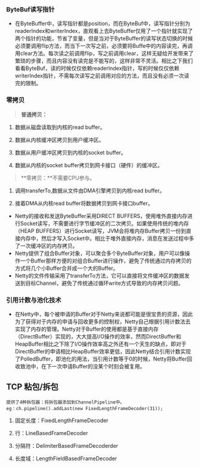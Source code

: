 ### ByteBuf读写指针

- 在ByteBuffer中，读写指针都是position，而在ByteBuf中，读写指针分别为readerIndex和writerIndex，直观看上去ByteBuffer仅用了一个指针就实现了两个指针的功能，节省了变量，但是当对于ByteBuffer的读写状态切换的时候必须要调用flip方法，而当下一次写之前，必须要将Buffe中的内容读完，再调用clear方法。每次读之前调用flip，写之前调用clear，这样无疑给开发带来了繁琐的步骤，而且内容没有读完是不能写的，这样非常不灵活。相比之下我们看看ByteBuf，读的时候仅仅依赖readerIndex指针，写的时候仅仅依赖writerIndex指针，不需每次读写之前调用对应的方法，而且没有必须一次读完的限制。



### 零拷贝

> **普通拷贝：**

1. 数据从磁盘读取到内核的read buffer。

2. 数据从内核缓冲区拷贝到用户缓冲区。

3. 数据从用户缓冲区拷贝到内核的socket buffer。

4. 数据从内核的socket buffer拷贝到网卡接口（硬件）的缓冲区。

> **零拷贝：**不需要CPU参与。

1. 调用transferTo,数据从文件由DMA引擎拷贝到内核read buffer。

2. 接着DMA从内核read buffer将数据拷贝到网卡接口buffer。

- Netty的接收和发送ByteBuffer采用DIRECT BUFFERS，使用堆外直接内存进行Socket读写，不需要进行字节缓冲区的二次拷贝。如果使用传统的堆内存（HEAP BUFFERS）进行Socket读写，JVM会将堆内存Buffer拷贝一份到直接内存中，然后才写入Socket中。相比于堆外直接内存，消息在发送过程中多了一次缓冲区的内存拷贝。
- Netty提供了组合Buffer对象，可以聚合多个ByteBuffer对象，用户可以像操作一个Buffer那样方便的对组合Buffer进行操作，避免了传统通过内存拷贝的方式将几个小Buffer合并成一个大的Buffer。
- Netty的文件传输采用了transferTo方法，它可以直接将文件缓冲区的数据发送到目标Channel，避免了传统通过循环write方式导致的内存拷贝问题。



### 引用计数与池化技术

- 在Netty中，每个被申请的Buffer对于Netty来说都可能是很宝贵的资源，因此为了获得对于内存的申请与回收更多的控制权，Netty自己根据引用计数法去实现了内存的管理。Netty对于Buffer的使用都是基于直接内存（DirectBuffer）实现的，大大提高I/O操作的效率，然而DirectBuffer和HeapBuffer相比之下除了I/O操作效率高之外还有一个天生的缺点，即对于DirectBuffer的申请相比HeapBuffer效率更低，因此Netty结合引用计数实现了PolledBuffer，即池化的用法，当引用计数等于0的时候，Netty将Buffer回收致池中，在下一次申请Buffer的没某个时刻会被复用。



## TCP 粘包/拆包

~~~
提供了4种拆包器：将拆包器添加到ChannelPipeline中。
eg：ch.pipeline().addLast(new FixedLengthFrameDecoder(31));
~~~

1. 固定长度：FixedLengthFrameDecoder
2. 行：LineBasedFrameDecoder
3. 分隔符：DelimiterBasedFrameDecoderder

4. 长度域：LengthFieldBasedFrameDecoder